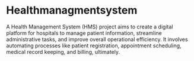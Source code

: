 # Healthmanagmentsystem
A Health Management System (HMS) project aims to create a digital platform for hospitals to manage patient information, streamline administrative tasks, and improve overall operational efficiency. It involves automating processes like patient registration, appointment scheduling, medical record keeping, and billing, ultimately.

